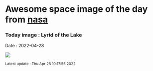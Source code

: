 
# Awesome space image of the day from [nasa](https://api.nasa.gov/)

### Today image : Lyrid of the Lake

Date : 2022-04-28

![](https://apod.nasa.gov/apod/image/2204/LyridoverChinaJeffDai1024.jpg)

<small>Latest update : Thu Apr 28 10:17:55 2022</small>


